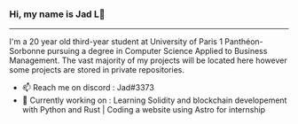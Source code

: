 ### Hi, my name is Jad L👋

___

I'm a 20 year old third-year student at University of Paris 1 Panthéon-Sorbonne pursuing a degree in Computer Science Applied to Business Management. The vast majority of my projects will be located here however some projects are stored in private repositories.


- 📫 Reach me on discord : Jad#3373
- 🔭 Currently working on : Learning Solidity and blockchain developement with Python and Rust | Coding a website using Astro for internship
